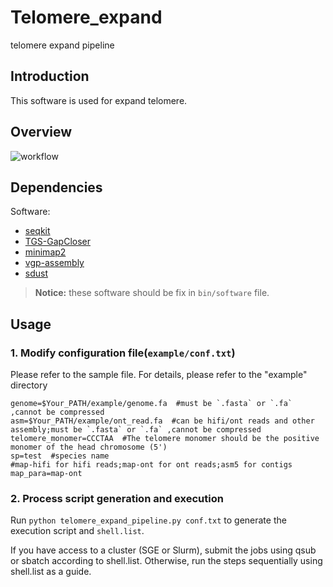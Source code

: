 # Telomere_expand
telomere expand pipeline
## Introduction

This software is used for expand telomere.

## Overview
![workflow](images/AlleleFinderWorkflow.png)


## Dependencies

Software:

- [seqkit](https://bioinf.shenwei.me/seqkit/)
- [TGS-GapCloser](https://github.com/BGI-Qingdao/TGS-GapCloser)
- [minimap2](https://github.com/lh3/minimap2)
- [vgp-assembly](https://github.com/VGP/vgp-assembly)
- [sdust](https://github.com/lh3/sdust)

> **Notice:** these software should be fix in `bin/software` file.

## Usage

### 1. Modify configuration file(`example/conf.txt`)

Please refer to the sample file. For details, please refer to the "example" directory
```
genome=$Your_PATH/example/genome.fa  #must be `.fasta` or `.fa` ,cannot be compressed
asm=$Your_PATH/example/ont_read.fa  #can be hifi/ont reads and other assembly;must be `.fasta` or `.fa` ,cannot be compressed
telomere_monomer=CCCTAA  #The telomere monomer should be the positive monomer of the head chromosome (5')
sp=test  #species name
#map-hifi for hifi reads;map-ont for ont reads;asm5 for contigs
map_para=map-ont  
```

### 2. Process script generation and execution

Run `python telomere_expand_pipeline.py conf.txt` to generate the execution script and `shell.list`.

If you have access to a cluster (SGE or Slurm), submit the jobs using qsub or sbatch according to shell.list. Otherwise, run the steps sequentially using shell.list as a guide.
